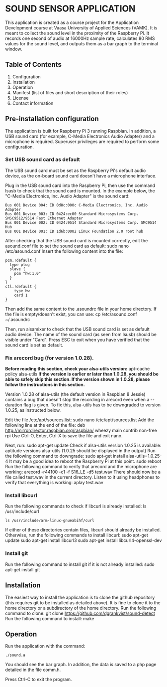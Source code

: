 # SOUND SENSOR APPLICATION

This application is created as a course project for the Application Development course at Vaasa University of Applied Sciences (VAMK).
It is meant to collect the sound level in the proximity of the Raspberry Pi.
It records one second of audio at 16000Hz sample rate, calculates 80 RMS values for the sound level, and outputs them as a bar graph to the terminal window.

## Table of Contents
1. Configuration
2. Installation
3. Operation
4. Manifest (list of files and short description of their roles)
5. License
6. Contact information

## Pre-installation configuration 

The application is built for Raspberry Pi 3 running Raspbian. In addition, a USB sound card (for example, C-Media Electronics Audio Adapter) and a microphone is required. Superuser privileges are required to perform some configuration. 

### Set USB sound card as default

The USB sound card must be set as the Raspberry Pi's default audio device, as the on-board sound card doesn't have a microphone interface. 

Plug in the USB sound card into the Raspberry Pi, then use the command 
	lsusb
to check that the sound card is mounted. In the example below, the "C-Media Electronics, Inc. Audio Adapter" is the sound card:

	Bus 001 Device 004: ID 0d8c:000c C-Media Electronics, Inc. Audio Adapter
	Bus 001 Device 003: ID 0424:ec00 Standard Microsystems Corp. SMSC9512/9514 Fast Ethernet Adapter
	Bus 001 Device 002: ID 0424:9514 Standard Microsystems Corp. SMC9514 Hub
	Bus 001 Device 001: ID 1d6b:0002 Linux Foundation 2.0 root hub

After checking that the USB sound card is mounted correctly, edit the asound.conf file to set the sound card as default:
	 sudo nano /etc/asound.conf
Insert the following content into the file:

	pcm.!default {
	  type plug
	  slave {
	    pcm "hw:1,0"
	  }
	}
	ctl.!default {
	    type hw
	    card 1
	}

Then add the same content to the .asoundrc file in your home directory. If the file is empty/doesn't exist, you can use:
	cp /etc/asound.conf ~/.asoundrc

Then, run
	alsamixer
to check that the USB sound card is set as default audio device. The name of the sound card (as seen from lsusb) should be visible under "Card". Press ESC to exit when you have verified that the sound card is set as default. 

### Fix arecord bug (for version 1.0.28).

**Before reading this section, check your alsa-utils version:**
	apt-cache policy alsa-utils
**If the version is earlier or later than 1.0.28, you should be able to safely skip this section. If the version shown in 1.0.28, please follow the instructions in this section.**

Version 1.0.28 of alsa-utils (the default version in Raspbian 8 Jessie) contains a bug that doesn't stop the recording in arecord even when a --duration flag is given. To fix this, alsa-utils has to be downgraded to version 1.0.25, as instructed below.

Edit the file /etc/apt/sources.list:
	sudo nano /etc/apt/sources.list
Add the following line at the end of the file:
	deb http://mirrordirector.raspbian.org/raspbian/ wheezy main contrib non-free rpi
Use Ctrl-O, Enter, Ctrl-X to save the file and exit nano.

Next, run:
	sudo apt-get update
Check if alsa-utils version 1.0.25 is available:
	aptitude versions alsa-utils
(1.0.25 should be displayed in the output)
Run the following command to downgrade:
	sudo apt-get install alsa-utils=1.0.25-4
It may be a good idea to reboot the Raspberry Pi at this point.
	sudo reboot
Run the following command to verify that arecord and the microphone are working:
	arecord -r44100 -c1 -f S16_LE -d5 test.wav
There should now be a file called test.wav in the current directory. Listen to it using headphones to verify that everything is working:
	aplay test.wav

### Install libcurl

Run the following commands to check if libcurl is already installed:
	ls /usr/include/curl

	ls /usr/include/arm-linux-gnueabihf/curl

If either of these directories contain files, libcurl should already be installed. Otherwise, run the following commands to install libcurl:
	sudo apt-get update
	sudo apt-get install libcurl3
	sudo apt-get install libcurl4-openssl-dev

### Install git

Run the following command to install git if it is not already installed:
	sudo apt-get install git

## Installation

The easiest way to install the application is to clone the github repository (this requires git to be installed as detailed above). It is fine to clone it to the home directory or a subdirectory of the home directory.
Run the following command to clone:
	git clone https://github.com/dgrankvist/sound-detect
Run the following command to install:
	make

## Operation

Run the application with the command:

	./sound.a

You should see the bar graph. In addition, the data is saved to a php page detailed in the file comm.h.

Press Ctrl-C to exit the program.


